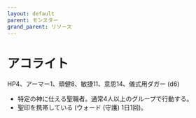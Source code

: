 ```yaml
---
layout: default
parent: モンスター
grand_parent: リソース
---
```


# アコライト

HP4、アーマー1、頑健8、敏捷11、意思14、儀式用ダガー (d6)

- 特定の神に仕える聖職者。通常4人以上のグループで行動する。
- 聖印を携帯している (ウォード (守護) 1日1回)。
